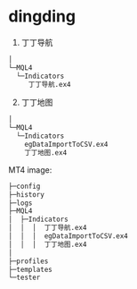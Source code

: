 # dingding
1. 丁丁导航  
```bash
│
└─MQL4  
  └─Indicators  
     丁丁导航.ex4  
```

2. 丁丁地图  
```bash
│  
└─MQL4  
  └─Indicators
    egDataImportToCSV.ex4
    丁丁地图.ex4
```

MT4 image:
```bash
├─config
├─history
├─logs
├─MQL4
│  ├─Indicators
│  │  │  丁丁导航.ex4
│  │  │  egDataImportToCSV.ex4
│  │  │  丁丁地图.ex4
│
├─profiles
├─templates
└─tester
```
